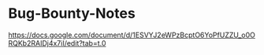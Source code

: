 # Bug-Bounty-Notes

https://docs.google.com/document/d/1ESVYJ2eWPzBcptO6YoPfUZZU_o0ORQKb2RAIDj4x7iI/edit?tab=t.0
